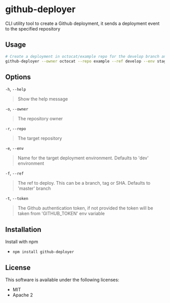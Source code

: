 # github-deployer

CLI utility tool to create a Github deployment, it sends a deployment event to the specified repository

## Usage

``` bash
# Create a deployment in octocat/example repo for the develop branch and staging environemt
github-deployer --owner octocat --repo example --ref develop --env stag

```

## Options

`-h`, `--help`
> Show the help message

`-o`, `--owner`
> The repository owner

`-r`, `--repo`
> The target repository

`-e`, `--env`
> Name for the target deployment environment. Defaults to 'dev' environment

`-f`, `--ref`
> The ref to deploy. This can be a branch, tag or SHA. Defaults to 'master' branch

`-t`, `--token`
> The Github authentication token, if not provided the token will be taken from 'GITHUB_TOKEN' env variable

## Installation

Install with npm

* `npm install github-deployer`

## License

This software is available under the following licenses:

* MIT
* Apache 2